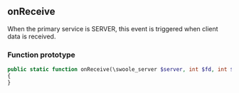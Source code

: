 ## onReceive

When the primary service is SERVER, this event is triggered when client data is received.

### Function prototype
```php
public static function onReceive(\swoole_server $server, int $fd, int $reactor_id, string $data): void
{
}
```